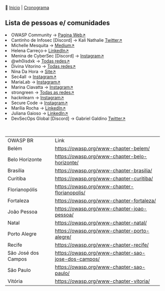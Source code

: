 👾 [Inicio](https://rayanepimentel.github.io/InfoSec-iniciante/) | [Cronograma](https://rayanepimentel.github.io/InfoSec-iniciante/cronograma/) 

## Lista de pessoas e/ comunidades

  <li>OWASP Community → <a href="https://owasp.org/www-community/meetings/" target="_blank">Pagina Web&#x2197;</a></li>
  <li>Cantinho de Infosec [Discord] → Kali Nathalie <a href="https://twitter.com/K4L1_FS" target="_blank">Twitter&#x2197;</a></li>
  <li>Michelle Mesquita → <a href="https://michelleamesquita.medium.com/" target="_blank">Medium&#x2197;</a></li>
  <li>Helena Carreço→ <a href="https://www.linkedin.com/in/helena-carreco/" target="_blank">LinkedIn&#x2197;</a></li>
  <li>Menina de CyberSec [Discord] → <a href="https://www.instagram.com/meninadecybersec/" target="_blank">Instagram&#x2197;</a></li>
  <li>@wh0isdxk → <a href="https://beacons.ai/wh0isdxk/" target="_blank">Todas redes&#x2197;</a></li>
  <li>Divina Vitorino → <a href="https://linktr.ee/divinavitorino/" target="_blank">Todas redes&#x2197;</a></li>
  <li>Nina Da Hora → <a href="https://www.ninadahora.dev/" target="_blank">Site&#x2197;</a></li>
  <li>Sec4all → <a href="https://www.instagram.com/sec.4all/" target="_blank">Instagram&#x2197;</a></li>
  <li>MariaLab → <a href="https://www.instagram.com/marialab_org/" target="_blank">Instagram&#x2197;</a></li>
  <li>Marina Ciavatta → <a href="https://www.instagram.com/marinaciavatta/" target="_blank">Instagram&#x2197;</a></li>
  <li>strongreen → <a href="https://beacons.ai/strongreen" target="_blank">Todas as redes&#x2197;</a></li>
  <li>hacknlearn → <a href="https://www.instagram.com/hacknlearn/" target="_blank">Instagram&#x2197;</a></li>
  <li>Secure Code → <a href="https://www.instagram.com/seco_________/" target="_blank">Instagram&#x2197;</a></li>
  <li>Marília Rocha → <a href="https://www.linkedin.com/in/mar%C3%ADliadarocha/" target="_blank">LinkedIn&#x2197;</a></li>
  <li>Juliana Gaioso → <a href="https://www.linkedin.com/in/juligaioso/" target="_blank">LinkedIn&#x2197;</a></li>
  <li>DevSecOps Global [Discord] → Gabriel Galdino <a href="https://twitter.com/gabogaldino/status/1688930267443118080" target="_blank">Twitter&#x2197;</a></li>
  
 <br>
 <br>

 | | |
 |---|--|
 |OWASP BR | Link|
 |Belém | https://owasp.org/www-chapter-belem/ |
 |Belo Horizonte | https://owasp.org/www-chapter-belo-horizonte/ |
 |Brasília | https://owasp.org/www-chapter-brasilia/|
 |Curitiba | https://owasp.org/www-chapter-curitiba/ |
 |Florianopólis | https://owasp.org/www-chapter-florianopolis/|
 |Fortaleza | https://owasp.org/www-chapter-fortaleza/|
 |João Pessoa | https://owasp.org/www-chapter-joao-pessoa/|
 |Natal | https://owasp.org/www-chapter-natal/|
 |Porto Alegre | https://owasp.org/www-chapter-porto-alegre/|
 |Recife | https://owasp.org/www-chapter-recife/ |
 |São José dos Campos | https://owasp.org/www-chapter-sao-jose-dos-campos/|
 |São Paulo | https://owasp.org/www-chapter-sao-paulo/|
 |Vitória | https://owasp.org/www-chapter-vitoria/|
 
